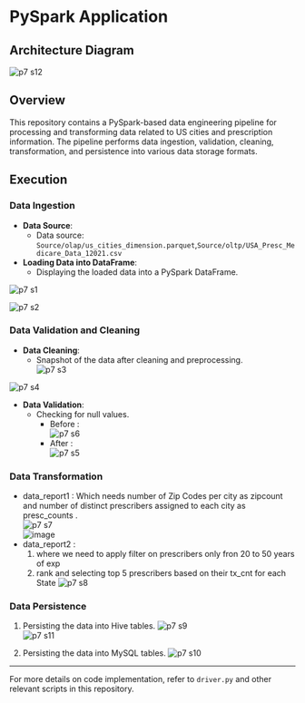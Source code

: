 # PySpark Application

## Architecture Diagram    
![p7 s12](https://github.com/Souvik7861/PROJECTS/assets/120063616/d74e5a8a-dde6-4f37-bebe-8ab1a069c04c)    


## Overview
This repository contains a PySpark-based data engineering pipeline for processing and transforming data related to US cities and prescription information. The pipeline performs data ingestion, validation, cleaning, transformation, and persistence into various data storage formats.

## Execution

### Data Ingestion
- **Data Source**: 
    - Data source: `Source/olap/us_cities_dimension.parquet`,`Source/oltp/USA_Presc_Medicare_Data_12021.csv`
- **Loading Data into DataFrame**:
    - Displaying the loaded data into a PySpark DataFrame.
      
![p7 s1](https://github.com/Souvik7861/PROJECTS/assets/120063616/78f6fa0d-e644-4d86-9410-31411a3c3182)  

![p7 s2](https://github.com/Souvik7861/PROJECTS/assets/120063616/c03ba5d1-6e2f-4e17-8bed-4ef1efa11dc4)    


### Data Validation and Cleaning    
- **Data Cleaning**:
    - Snapshot of the data after cleaning and preprocessing.    
![p7 s3](https://github.com/Souvik7861/PROJECTS/assets/120063616/39b0acfe-14c0-404f-9f00-e3e98f9763ed)

![p7 s4](https://github.com/Souvik7861/PROJECTS/assets/120063616/a8d130ad-9743-4721-863e-549429df0df9)

- **Data Validation**:
    - Checking for null values.    
        - Before :    
![p7 s6](https://github.com/Souvik7861/PROJECTS/assets/120063616/eaa6da71-5ff5-40ec-8138-b56249edddf7)
        - After :    
![p7 s5](https://github.com/Souvik7861/PROJECTS/assets/120063616/953ea8ee-91f7-4479-8404-2d66575cbf64)    

### Data Transformation
- data_report1 : Which needs number of Zip Codes per city as zipcount and number of distinct prescribers assigned to each city as presc_counts .    
![p7 s7](https://github.com/Souvik7861/PROJECTS/assets/120063616/2b1166a0-7f01-4c61-8a9f-10e0529f3258)    
![image](https://github.com/Souvik7861/PROJECTS/assets/120063616/ca564d65-7570-432a-b4b4-76acf07abf10)
- data_report2 :
    1) where we need to apply filter on prescribers only fron 20 to 50 years of exp
    2) rank and selecting top 5 prescribers based on their tx_cnt for each State
![p7 s8](https://github.com/Souvik7861/PROJECTS/assets/120063616/59dd98e1-a476-4e64-a0c4-a9ae41d07494)

### Data Persistence
1. Persisting the data into Hive tables.
   ![p7 s9](https://github.com/Souvik7861/PROJECTS/assets/120063616/c6d38d9a-ec67-46b6-a050-8f37bdb75c9f)    
   ![p7 s11](https://github.com/Souvik7861/PROJECTS/assets/120063616/eabfa373-c066-41e2-a55a-2418092faf15)    

3. Persisting the data into MySQL tables.
   ![p7 s10](https://github.com/Souvik7861/PROJECTS/assets/120063616/58a2f46f-c06d-4a43-bad8-5f7ca05ba7f6)



---

For more details on code implementation, refer to `driver.py` and other relevant scripts in this repository.
